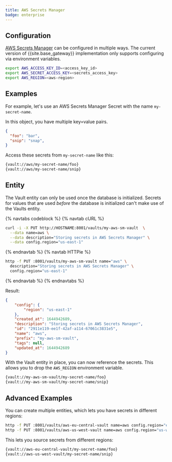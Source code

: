 ```yaml
---
title: AWS Secrets Manager
badge: enterprise
---
```


## Configuration

[AWS Secrets Manager](https://aws.amazon.com/secrets-manager/) can be configured in multiple ways. The current version of {{site.base_gateway}} implementation only supports
configuring via environment variables.

```bash
export AWS_ACCESS_KEY_ID=<access_key_id>
export AWS_SECRET_ACCESS_KEY=<secrets_access_key>
export AWS_REGION=<aws-region>
```

## Examples

For example, let's use an AWS Secrets Manager Secret with the name `my-secret-name`.

In this object, you have multiple key=value pairs.

```json
{
  "foo": "bar",
  "snip": "snap",
}
```

Access these secrets from `my-secret-name` like this:

```bash
{vault://aws/my-secret-name/foo}
{vault://aws/my-secret-name/snip}
```

## Entity

The Vault entity can only be used once the database is initialized. Secrets for values that are used _before_ the database is initialized can't make use of the Vaults entity.

{% navtabs codeblock %}
{% navtab cURL %}

```bash
curl -i -X PUT http://HOSTNAME:8001/vaults/my-aws-sm-vault  \
  --data name=aws \
  --data description="Storing secrets in AWS Secrets Manager" \
  --data config.region="us-east-1"
```

{% endnavtab %}
{% navtab HTTPie %}

```bash
http -f PUT :8001/vaults/my-aws-sm-vault name="aws" \
  description="Storing secrets in AWS Secrets Manager" \
  config.region="us-east-1"
```

{% endnavtab %}
{% endnavtabs %}

Result:

```json
{
    "config": {
        "region": "us-east-1"
    },
    "created_at": 1644942689,
    "description": "Storing secrets in AWS Secrets Manager",
    "id": "2911e119-ee1f-42af-a114-67061c3831e5",
    "name": "aws",
    "prefix": "my-aws-sm-vault",
    "tags": null,
    "updated_at": 1644942689
}
```

With the Vault entity in place, you can now reference the secrets. This allows you to drop the `AWS_REGION`
environment variable.

```bash
{vault://my-aws-sm-vault/my-secret-name/foo}
{vault://my-aws-sm-vault/my-secret-name/snip}
```

## Advanced Examples

You can create multiple entities, which lets you have secrets in different regions:

```bash
http -f PUT :8001/vaults/aws-eu-central-vault name=aws config.region="eu-central-1"
http -f PUT :8001/vaults/aws-us-west-vault name=aws config.region="us-west-1"
```

This lets you source secrets from different regions:

```bash
{vault://aws-eu-central-vault/my-secret-name/foo}
{vault://aws-us-west-vault/my-secret-name/snip}
```
